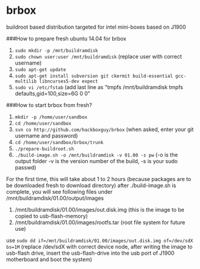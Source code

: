 # brbox
buildroot based distribution targeted for intel mini-boxes based on J1900

###How to prepare fresh ubuntu 14.04 for brbox
1. ```sudo mkdir -p /mnt/buildramdisk```
2. ```sudo chown user:user /mnt/buildramdisk``` (replace user with correct username)
3. ```sudo apt-get update```
4. ```sudo apt-get install subversion git ckermit build-essential gcc-multilib libncurses5-dev expect```
5. ```sudo vi /etc/fstab``` (add last line as "tmpfs   /mnt/buildramdisk    tmpfs   defaults,gid=100,size=6G 0 0"

###How to start brbox from fresh?
1. ```mkdir -p /home/user/sandbox```
2. ```cd /home/user/sandbox```
3. ```svn co http://github.com/hackboxguy/brbox```      (when asked, enter your git username and password)
4. ```cd /home/user/sandbox/brbox/trunk```
5. ```./prepare-buildroot.sh```
6. ```./build-image.sh -o /mnt/buildramdisk -v 01.00 -s pw```    (-o is the output folder -v is the version number of the build, -s is your sudo passwd)

For the first time, this will take about 1 to 2 hours (because packages are to be downloaded fresh to download directory)
after ./build-image.sh is complete, you will see following files under /mnt/buildramdisk/01.00/output/images
  1. /mnt/buildramdisk/01.00/images/out.disk.img (this is the image to be copied to usb-flash-memory)
  2. /mnt/buildramdisk/01.00/images/rootfs.tar   (root file system for future use)

use ```sudo dd if=/mnt/buildramdisk/01.00/images/out.disk.img of=/dev/sdX bs=1M``` (replace /dev/sdX with correct device node, after writing the image to usb-flash drive, insert the usb-flash-drive into the usb port of J1900 motherboard and boot the system)
